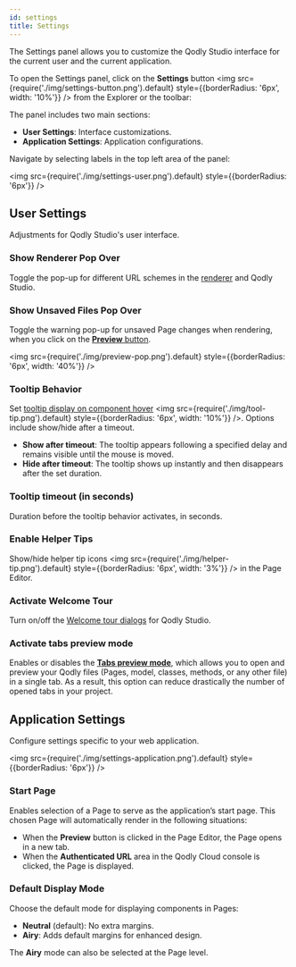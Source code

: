 ```yaml
---
id: settings
title: Settings
---
```


The Settings panel allows you to customize the Qodly Studio interface for the current user and the current application. 

To open the Settings panel, click on the **Settings** button <img src={require('./img/settings-button.png').default} style={{borderRadius: '6px', width: '10%'}} /> from the Explorer or the toolbar:
 
The panel includes two main sections:

- **User Settings**: Interface customizations.
- **Application Settings**: Application configurations.

Navigate by selecting labels in the top left area of the panel:

<img src={require('./img/settings-user.png').default} style={{borderRadius: '6px'}} />


## User Settings

Adjustments for Qodly Studio's user interface.

### Show Renderer Pop Over

Toggle the pop-up for different URL schemes in the [renderer](rendering.md) and Qodly Studio.

### Show Unsaved Files Pop Over

Toggle the warning pop-up for unsaved Page changes when rendering, when you click on the [**Preview** button](rendering.md#preview-the-entire-site).

<img src={require('./img/preview-pop.png').default} style={{borderRadius: '6px', width: '40%'}} />

### Tooltip Behavior

Set [tooltip display on component hover](pageLoaders/components/componentsBasics.md#tooltip) <img src={require('./img/tool-tip.png').default} style={{borderRadius: '6px', width: '10%'}} />. Options include show/hide after a timeout.

- **Show after timeout**: The tooltip appears following a specified delay and remains visible until the mouse is moved.
- **Hide after timeout**: The tooltip shows up instantly and then disappears after the set duration.

### Tooltip timeout (in seconds)

Duration before the tooltip behavior activates, in seconds.

### Enable Helper Tips

Show/hide helper tip icons <img src={require('./img/helper-tip.png').default} style={{borderRadius: '6px', width: '3%'}} /> in the Page Editor.

### Activate Welcome Tour

Turn on/off the [Welcome tour dialogs](../concepts/quickstart.md#step-3-navigate-qodly-studio-and-begin-the-welcome-tour) for Qodly Studio.

### Activate tabs preview mode

Enables or disables the [**Tabs preview mode**](overview.md#preview-mode), which allows you to open and preview your Qodly files (Pages, model, classes, methods, or any other file) in a single tab. As a result, this option can reduce drastically the number of opened tabs in your project.



## Application Settings

Configure settings specific to your web application.

<img src={require('./img/settings-application.png').default} style={{borderRadius: '6px'}} />


### Start Page

Enables selection of a Page to serve as the application’s start page. This chosen Page will automatically render in the following situations:

- When the **Preview** button is clicked in the Page Editor, the Page opens in a new tab.
- When the **Authenticated URL** area in the Qodly Cloud console is clicked, the Page is displayed.

### Default Display Mode

Choose the default mode for displaying components in Pages:

- **Neutral** (default): No extra margins.
- **Airy**: Adds default margins for enhanced design.

The **Airy** mode can also be selected at the Page level.